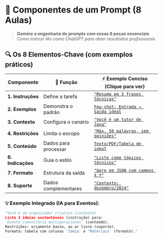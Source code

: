 # 🧠 Componentes de um Prompt (8 Aulas)
> **Domine a engenharia de prompts com essas 8 peças essenciais**  
> *Como instruir IAs como ChatGPT para obter resultados profissionais*

## 🔍 Os 8 Elementos-Chave (com exemplos práticos)

| Componente          | 🎯 Função                | ⚡ Exemplo Conciso (Clique para ver) |
|---------------------|-------------------------|--------------------------------------|
| **1. Instruções**   | Define a tarefa         | [`"Resuma em 3 frases técnicas"`](#) |
| **2. Exemplos**     | Demonstra o padrão      | [`Few-shot: Entrada → Saída ideal`](#) |
| **3. Contexto**     | Configura o cenário     | [`"Você é um tutor de Java"`](#) |
| **4. Restrições**   | Limita o escopo         | [`"Máx. 50 palavras, sem opiniões"`](#) |
| **5. Conteúdo**     | Dados para processar    | [`Texto/PDF/Tabela de input`](#) |
| **6. Indicações**   | Guia o estilo           | [`"Liste como tópicos técnicos"`](#) |
| **7. Formato**      | Estrutura da saída      | [`"Gere em JSON com campos X,Y"`](#) |
| **8. Suporte**      | Dados complementares    | [`"Contexto: dezembro/2024"`](#) |

### 💡 Exemplo Integrado (IA para Eventos):
```python
"Você é um organizador criativo (contexto). 
Liste 3 ideias sustentáveis (instrução) para: 
'Evento comunitário multigeracional' (conteúdo). 
Restrições: orçamento baixo, ao ar livre (suporte). 
Formato: tabela com colunas 'Ideia' e 'Materiais' (formato)."